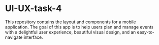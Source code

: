 # UI-UX-task-4
This repository contains the layout and components for a mobile application. The goal of this app is to help users plan and manage events with a delightful user experience, beautiful visual design, and an easy-to-navigate interface.
